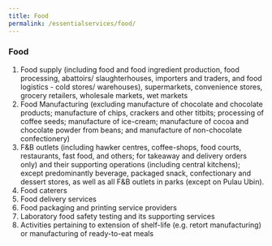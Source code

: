 ```yaml
---
title: Food
permalink: /essentialservices/food/
---
```


### **Food**

1. Food supply (including food and food ingredient production, food processing, abattoirs/ slaughterhouses, importers and traders, and food logistics - cold stores/ warehouses), supermarkets, convenience stores, grocery retailers, wholesale markets, wet markets
2. Food Manufacturing (excluding manufacture of chocolate and chocolate products; manufacture of chips, crackers and other titbits; processing of coffee seeds; manufacture of ice-cream; manufacture of cocoa and chocolate powder from beans; and manufacture of non-chocolate confectionery)
3. F&B outlets (including hawker centres, coffee-shops, food courts, restaurants, fast food, and others; for takeaway and delivery orders only) and their supporting operations (including central kitchens); except predominantly beverage, packaged snack, confectionary and dessert stores, as well as all F&B outlets in parks (except on Pulau Ubin).
4. Food caterers
5. Food delivery services
6. Food packaging and printing service providers
7. Laboratory food safety testing and its supporting services
8. Activities pertaining to extension of shelf-life (e.g. retort manufacturing) or manufacturing of ready-to-eat meals
